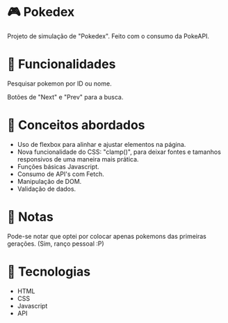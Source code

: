 # :video_game: Pokedex
 Projeto de simulação de "Pokedex". Feito com o consumo da PokeAPI.
 
# :wrench: Funcionalidades
 Pesquisar pokemon por ID ou nome.

 Botões de "Next" e "Prev" para a busca.

# :mag_right: Conceitos abordados

 - Uso de flexbox para alinhar e ajustar elementos na página.
 - Nova funcionalidade do CSS: "clamp()", para deixar fontes e tamanhos responsivos de uma maneira mais prática.
 - Funções básicas Javascript.
 - Consumo de API's com Fetch.
 - Manipulação de DOM.
 - Validação de dados.

# :bookmark_tabs: Notas
Pode-se notar que optei por colocar apenas pokemons das primeiras gerações. (Sim, ranço pessoal :P)

# 🚀 Tecnologias
- HTML
- CSS
- Javascript
- API

